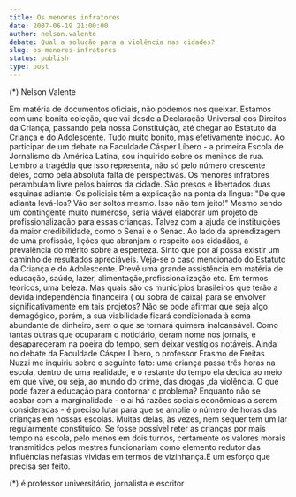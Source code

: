 ```yaml
---
title: Os menores infratores
date: 2007-06-19 21:00:00
author: nelson.valente
debate: Qual a solução para a violência nas cidades?
slug: os-menores-infratores
status: publish 
type: post
---
```


(\*) Nelson Valente  

 Em matéria de documentos oficiais, não podemos nos queixar. Estamos com uma bonita coleção, que vai desde a Declaração Universal dos Direitos da Criança, passando pela nossa Constituição, até chegar ao Estatuto da Criança e do Adolescente. Tudo muito bonito, mas efetivamente inócuo. Ao participar de um debate na Faculdade Cásper Líbero - a primeira Escola de Jornalismo da América Latina, sou inquirido sobre os meninos de rua. Lembro a tragédia que isso representa, não só pelo número crescente deles, como pela absoluta falta de perspectivas. Os menores infratores perambulam livre pelos bairros da cidade. São presos e libertados duas esquinas adiante. Os policiais têm a explicação na ponta da língua: "De que adianta levá-los? Vão ser soltos mesmo. Isso não tem jeito!" Mesmo sendo um contingente muito numeroso, seria viável elaborar um projeto de profissionalização para essas crianças. Talvez com a ajuda de instituições da maior credibilidade, como o Senai e o Senac. Ao lado da aprendizagem de uma profissão, lições que abranjam o respeito aos cidadãos, a prevalência do mérito sobre a esperteza. Sinto que por aí possa existir um caminho de resultados apreciáveis. Veja-se o caso mencionado do Estatuto da Criança e do Adolescente. Prevê uma grande assistência em matéria de educação, saúde, lazer, alimentação,profissionalização etc. Em termos teóricos, uma beleza. Mas quais são os municípios brasileiros que terão a devida independência financeira ( ou sobra de caixa) para se envolver significativamente em tais projetos? Não se pode afirmar que seja algo demagógico, porém, a sua viabilidade ficará condicionada à soma abundante de dinheiro, sem o que se tornará quimera inalcansável. Como tantas outras que ocuparam o noticiário, deram nome nos jornais, e desapareceram na poeira do tempo, sem deixar vestígios notáveis. Ainda no debate da Faculdade Cásper Líbero, o professor Erasmo de Freitas Nuzzi me inquiriu sobre o seguinte fato: uma criança passa três horas na escola, dentro de uma realidade, e o restante do tempo ela dedica ao meio em que vive, ou seja, ao mundo do crime, das drogas ,da violência. O que pode fazer a educação para contornar o problema? Enquanto não se acabar com a marginalidade - e aí há razões sociais econômicas a serem consideradas - é preciso lutar para que se amplie o número de horas das crianças em nossas escolas. Muitas delas, às vezes, nem sequer tem um lar regularmente constituído. Se fosse possível reter as crianças por mais tempo na escola, pelo menos em dois turnos, certamente os valores morais transmitidos pelos mestres funcionariam como elemento redutor das influências nefastas vividas em termos de vizinhança.É um esforço que precisa ser feito.  

 (\*) é professor universitário, jornalista e escritor
